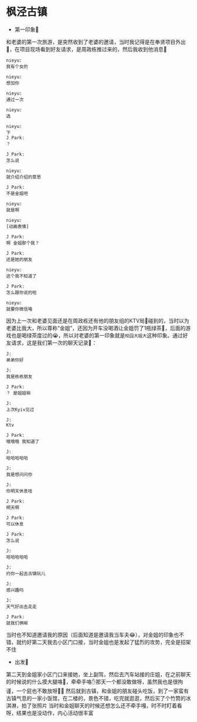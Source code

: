 # 枫泾古镇

- 第一印象👀

和老婆的第一次旅游，是突然收到了老婆的邀请，当时我记得是在奉贤项目外出💼，在项目现场看到好友请求，是周政栋推过来的，然后我收到他消息💬

```
nieyu:
我有个女的

nieyu:
想加你

nieyu:
通过一次

nieyu:
选

nieyu:
下
J Park:
？

J Park:
怎么说

nieyu:
就介绍介绍的意思

J Park:
不是金姐吧

nieyu:
就是啊

nieyu:
[动画表情]

J Park:
啊 金姐那个我？

J Park:
还是她的朋友

nieyu:
这个我不知道了

J Park:
怎么跟你说的啦

nieyu:
就要你微信咯

```
因为上一次和老婆见面还是在周政栋还有他的朋友组的KTV局🎤碰到的，当时以为老婆比我大，所以尊称“金姐”，还因为开车没喝酒让金姐罚了1瓶绿茶🍵，后面的游戏也是喝绿茶度过的😭，所以对老婆的第一印象就是`校园大姐大`这种印象。通过好友请求，这是我们第一次的聊天记录💬：

```
J:
弟弟你好

J:
我是栋栋朋友

J Park:
？ 是姐姐嘛

J:
上次Kyiv见过

J:
Ktv 

J Park:
哦哦哦 我知道了

J:
哈哈哈哈哈

J:
我是想问问你

J:
你明天休息哇

J Park:
明天啊

J Park:
可以休息

J Park:
怎么说

J:
哈哈哈哈哈

J:
约你一起去古镇玩儿

J:
感兴趣吗

J:
天气好出去走走

J Park:
就我们俩嘛

```

当时也不知道邀请我的原因（后面知道是邀请我当车夫😂），对金姐的印象也不错，就约好第二天我去小区门口接，当时金姐也是发起了猛烈的攻势，完全是招架不住

- 出发🚗

第二天到金姐家小区门口来接她，坐上副驾，然后去汽车站接的庄姐，在之前聊天的时候说的什么摸大腿咯🦵，牵牵手咯✋那天一个都没敢做呀，虽然我也是很拘谨，一个屁也不敢放呀😮‍💨
然后就到古镇，和金姐的朋友碰头吃饭，到了一家蛮有古镇气息的一家小饭馆，在二楼的，景色不错，吃完就逛逛，然后买了个竹筒的冰淇淋，拍了张照片
当时和金姐聊天的时候还想怎么还不牵手嘎，时不时盯着看呀，结果也是没动作，内心活动很丰富